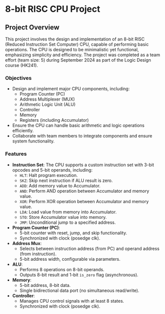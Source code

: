 # 8-bit RISC CPU Project

## Project Overview

This project involves the design and implementation of an 8-bit RISC (Reduced Instruction Set Computer) CPU, capable of performing basic operations. The CPU is designed to be minimalistic yet functional, emphasizing simplicity and efficiency. The project was completed as a team effort (team size: 5) during September 2024 as part of the Logic Design course (HK241).

### Objectives
- Design and implement major CPU components, including:
  - Program Counter (PC)
  - Address Multiplexer (MUX)
  - Arithmetic Logic Unit (ALU)
  - Controller
  - Memory
  - Registers (including Accumulator)
- Ensure the CPU can handle basic arithmetic and logic operations efficiently.
- Collaborate with team members to integrate components and ensure system functionality.

### Features
- **Instruction Set**: The CPU supports a custom instruction set with 3-bit opcodes and 5-bit operands, including:
  - `HLT`: Halt program execution.
  - `SKZ`: Skip next instruction if ALU result is zero.
  - `ADD`: Add memory value to Accumulator.
  - `AND`: Perform AND operation between Accumulator and memory value.
  - `XOR`: Perform XOR operation between Accumulator and memory value.
  - `LDA`: Load value from memory into Accumulator.
  - `STO`: Store Accumulator value into memory.
  - `JMP`: Unconditional jump to a specified address.
- **Program Counter (PC)**:
  - 5-bit counter with reset, jump, and skip functionality.
  - Synchronized with clock (posedge clk).
- **Address Mux**:
  - Selects between instruction address (from PC) and operand address (from instruction).
  - 5-bit address width, configurable via parameters.
- **ALU**:
  - Performs 8 operations on 8-bit operands.
  - Outputs 8-bit result and 1-bit `is_zero` flag (asynchronous).
- **Memory**:
  - 5-bit address, 8-bit data.
  - Single bidirectional data port (no simultaneous read/write).
- **Controller**:
  - Manages CPU control signals with at least 8 states.
  - Synchronized with clock (posedge clk).
